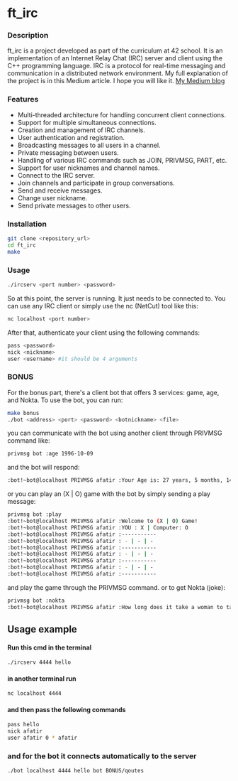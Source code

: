 # ft_irc

### Description

ft_irc is a project developed as part of the curriculum at 42 school. It is an implementation of an Internet Relay Chat (IRC) server and client using the C++ programming language. IRC is a protocol for real-time messaging and communication in a distributed network environment.
My full explanation of the project is in this Medium article. I hope you will like it. [My Medium blog](https://medium.com/@afatir.ahmedfatir/small-irc-server-ft-irc-42-network-7cee848de6f9)

### Features
- Multi-threaded architecture for handling concurrent client connections.
- Support for multiple simultaneous connections.
- Creation and management of IRC channels.
- User authentication and registration.
- Broadcasting messages to all users in a channel.
- Private messaging between users.
- Handling of various IRC commands such as JOIN, PRIVMSG, PART, etc.
- Support for user nicknames and channel names.
- Connect to the IRC server.
- Join channels and participate in group conversations.
- Send and receive messages.
- Change user nickname.
- Send private messages to other users.

### Installation
``` bash
git clone <repository_url>
cd ft_irc
make
```
### Usage
``` bash
./ircserv <port number> <password>
```
So at this point, the server is running. It just needs to be connected to. You can use any IRC client or simply use the nc (NetCut) tool like this:
```bash
nc localhost <port number>
```
After that, authenticate your client using the following commands:
```bash
pass <password>
nick <nickname>
user <username> #it should be 4 arguments
```
### BONUS
For the bonus part, there's a client bot that offers 3 services: game, age, and Nokta. To use the bot, you can run:
```bash
make bonus
./bot <address> <port> <password> <botnickname> <file>
```
you can communicate with the bot using another client through PRIVMSG command like:
```bash
privmsg bot :age 1996-10-09
```
and the bot will respond:
```bash
:bot!~bot@localhost PRIVMSG afatir :Your Age is: 27 years, 5 months, 14 days old
```
or you can play an (X | O) game with the bot by simply sending a play message:
```bash
privmsg bot :play           
:bot!~bot@localhost PRIVMSG afatir :Welcome to (X | O) Game!
:bot!~bot@localhost PRIVMSG afatir :YOU : X | Computer: O
:bot!~bot@localhost PRIVMSG afatir :-----------
:bot!~bot@localhost PRIVMSG afatir : - | - | - 
:bot!~bot@localhost PRIVMSG afatir :-----------
:bot!~bot@localhost PRIVMSG afatir : - | - | - 
:bot!~bot@localhost PRIVMSG afatir :-----------
:bot!~bot@localhost PRIVMSG afatir : - | - | - 
:bot!~bot@localhost PRIVMSG afatir :-----------
```
and play the game through the PRIVMSG command.
or to get Nokta (joke):
```bash
privmsg bot :nokta
:bot!~bot@localhost PRIVMSG afatir :How long does it take a woman to take out the trash? Nine months.
```

## Usage example
#### Run this cmd in the terminal
```bash
./ircserv 4444 hello
```
#### in another terminal run
```bash
nc localhost 4444
```
#### and then pass the following commands
```bash
pass hello
nick afatir
user afatir 0 * afatir
```
### and for the bot it connects automatically to the server
```bash
./bot localhost 4444 hello bot BONUS/qoutes
```
